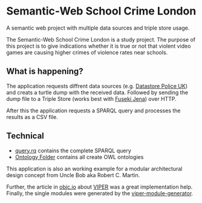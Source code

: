 # Semantic-Web School Crime London
A semantic web project with multiple data sources and triple store usage.

The Semantic-Web School Crime London is a study project. The purpose of this project is to give indications whether it is true or not that violent video games are causing higher crimes of violence rates near schools.

## What is happening?

The application requests diffrent data sources (e.g. [Datastore Police UK](http://data.police.uk)) and creats a turtle dump with the received data. Followed by sending the dump file to a Triple Store (works best with [Fuseki Jena](http://jena.apache.org)) over HTTP.

After this the application requests a SPARQL query and processes the results as a CSV file.

## Technical 

* [query.rq](Query/query.rq) contains the complete SPARQL query
* [Ontology Folder](Ontology/) contains all create OWL ontologies 

This application is also an working example for a modular architectural design concept from Uncle Bob aka Robert C. Martin.

Further, the article in [objc.io](http://www.objc.io) about [VIPER](http://www.objc.io/issues/13-architecture/viper/) was a great implementation help.
Finally, the single modules were generated by the [viper-module-generator](https://github.com/teambox/viper-module-generator).
